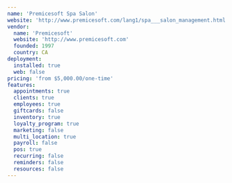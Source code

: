 ```yaml
---
name: 'Premicesoft Spa Salon'
website: 'http://www.premicesoft.com/lang1/spa___salon_management.html'
vendor:
  name: 'Premicesoft'
  website: 'http://www.premicesoft.com'
  founded: 1997
  country: CA
deployment:
  installed: true
  web: false
pricing: 'from $5,000.00/one-time'
features:
  appointments: true
  clients: true
  employees: true
  giftcards: false
  inventory: true
  loyalty_program: true
  marketing: false
  multi_location: true
  payroll: false
  pos: true
  recurring: false
  reminders: false
  resources: false
---
```

